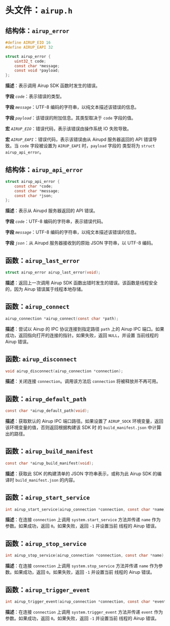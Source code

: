 # 头文件：`airup.h`

## 结构体：`airup_error`
```c
#define AIRUP_EIO 16
#define AIRUP_EAPI 32

struct airup_error {
    uint32_t code;
    const char *message;
    const void *payload;
};
```

**描述**：表示调用 Airup SDK 函数时发生的错误。

**字段** *`code`*：表示错误的类型。

**字段** *`message`*：UTF-8 编码的字符串，以纯文本描述该错误的信息。

**字段** *`payload`*：该错误的附加信息。其类型取决于 `code` 字段的值。

**宏** *`AIRUP_EIO`*：错误代码，表示该错误由操作系统 IO 失败导致。

**宏** *`AIRUP_EAPI`*：错误代码，表示该错误由从 Airupd 服务器返回的 API 错误导致。当 `code` 字段被设置为 `AIRUP_EAPI` 时，`payload` 字段的
类型将为 `struct airup_api_error`。

## 结构体：`airup_api_error`
```c
struct airup_api_error {
    const char *code;
    const char *message;
    const char *json;
};
```

**描述**：表示从 Airupd 服务器返回的 API 错误。

**字段** *`code`*：UTF-8 编码的字符串，表示错误代码。

**字段** *`message`*：UTF-8 编码的字符串，以纯文本描述该错误的信息。

**字段** *`json`*：从 Airupd 服务器接收到的原始 JSON 字符串，以 UTF-8 编码。

## 函数：`airup_last_error`
```c
struct airup_error airup_last_error(void);
```

**描述**：返回上一次调用 Airup SDK 函数出错时发生的错误。该函数是线程安全的，因为 Airup 错误属于线程本地存储。

## 函数：`airup_connect`
```c
airup_connection *airup_connect(const char *path);
```

**描述**：尝试以 Airup 的 IPC 协议连接到指定路径 `path` 上的 Airup IPC 端口。如果成功，返回指向打开的连接的指针。如果失败，返回 `NULL`，并设置
当前线程的 Airup 错误。

## 函数: `airup_disconnect`
```c
void airup_disconnect(airup_connection *connection);
```

**描述**：关闭连接 `connection`。调用该方法后 `connection` 将被释放并不再可用。

## 函数：`airup_default_path`
```c
const char *airup_default_path(void);
```

**描述**：获取默认的 Airup IPC 端口路径。如果设置了 `AIRUP_SOCK` 环境变量，返回该环境变量的值，否则返回根据构建该 SDK 时
的 `build_manifest.json` 中计算出的路径。

## 函数：`airup_build_manifest`
```c
const char *airup_build_manifest(void);
```

**描述**：获取此 SDK 的构建清单的 JSON 字符串表示，或称为此 Airup SDK 的编译时 `build_manifest.json` 的内容。

## 函数：`airup_start_service`
```c
int airup_start_service(airup_connection *connection, const char *name);
```

**描述**：在连接 `connection` 上调用 `system.start_service` 方法并传递 `name` 作为参数。如果成功，返回 `0`。如果失败，返回 `-1` 并设置当前
线程的 Airup 错误。

## 函数：`airup_stop_service`
```c
int airup_stop_service(airup_connection *connection, const char *name);
```

**描述**：在连接 `connection` 上调用 `system.stop_service` 方法并传递 `name` 作为参数。如果成功，返回 `0`。如果失败，返回 `-1` 并设置当前
线程的 Airup 错误。

## 函数：`airup_trigger_event`
```c
int airup_trigger_event(airup_connection *connection, const char *event);
```

**描述**：在连接 `connection` 上调用 `system.trigger_event` 方法并传递 `event` 作为参数。如果成功，返回 `0`。如果失败，返回 `-1` 并设置当前
线程的 Airup 错误。
